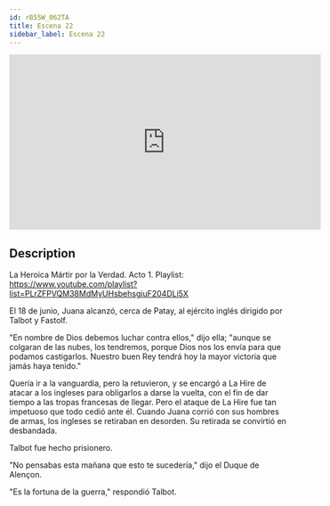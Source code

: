 ```yaml
---
id: rB55W_062TA
title: Escena 22
sidebar_label: Escena 22
---
```


<iframe
  width="560"
  height="315"
  src="https://www.youtube.com/embed/rB55W_062TA"
  title="YouTube video player"
  frameborder="0"
  allow="accelerometer; autoplay; clipboard-write; encrypted-media; gyroscope; picture-in-picture; web-share"
  referrerpolicy="strict-origin-when-cross-origin"
  allowfullscreen
></iframe>

## Description

La Heroica Mártir por la Verdad. Acto 1.
Playlist: https://www.youtube.com/playlist?list=PLrZFPVQM38MdMyUHsbehsgiuF204DLi5X

El 18 de junio, Juana alcanzó, cerca de Patay, al ejército inglés dirigido por Talbot y Fastolf.

"En nombre de Dios debemos luchar contra ellos," dijo ella; "aunque se colgaran de las nubes, los tendremos, porque Dios nos los envía para que podamos castigarlos. Nuestro buen Rey tendrá hoy la mayor victoria que jamás haya tenido."

Quería ir a la vanguardia, pero la retuvieron, y se encargó a La Hire de atacar a los ingleses para obligarlos a darse la vuelta, con el fin de dar tiempo a las tropas francesas de llegar. Pero el ataque de La Hire fue tan impetuoso que todo cedió ante él. Cuando Juana corrió con sus hombres de armas, los ingleses se retiraban en desorden. Su retirada se convirtió en desbandada.

Talbot fue hecho prisionero.

"No pensabas esta mañana que esto te sucedería," dijo el Duque de Alençon.

"Es la fortuna de la guerra," respondió Talbot.
